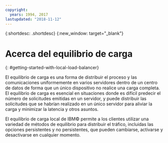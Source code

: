 ```yaml
---
copyright:
  years: 1994, 2017
lastupdated: "2018-11-12"
---
```


{:shortdesc: .shortdesc}
{:new_window: target="_blank"}

# Acerca del equilibrio de carga
{: #getting-started-with-local-load-balancer}

El equilibrio de carga es una forma de distribuir el proceso y las comunicaciones uniformemente en varios servidores dentro de un centro de datos de forma que un único dispositivo no realice una carga completa. El equilibrio de carga es esencial en situaciones donde es difícil predecir el número de solicitudes emitidas en un servidor, y puede distribuir las solicitudes que se habrían realizado en un único servidor para aliviar la carga y minimizar la latencia y otros asuntos. 

El equilibrio de carga local de IBM© permite a los clientes utilizar una variedad de métodos de equilibrio para distribuir el tráfico, incluidas las opciones persistentes y no persistentes, que pueden cambiarse, activarse y desactivarse en cualquier momento.
